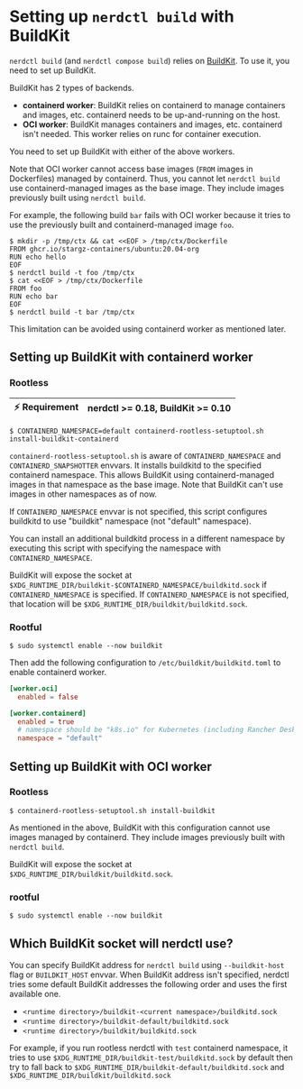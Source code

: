 # Setting up `nerdctl build` with BuildKit

`nerdctl build` (and `nerdctl compose build`) relies on [BuildKit](https://github.com/moby/buildkit).
To use it, you need to set up BuildKit.

BuildKit has 2 types of backends.

- **containerd worker**: BuildKit relies on containerd to manage containers and images, etc. containerd needs to be up-and-running on the host.
- **OCI worker**: BuildKit manages containers and images, etc. containerd isn't needed. This worker relies on runc for container execution.

You need to set up BuildKit with either of the above workers.

Note that OCI worker cannot access base images (`FROM` images in Dockerfiles) managed by containerd.
Thus, you cannot let `nerdctl build` use containerd-managed images as the base image.
They include images previously built using `nerdctl build`.

For example, the following build `bar` fails with OCI worker because it tries to use the previously built and containerd-managed image `foo`.

```console
$ mkdir -p /tmp/ctx && cat <<EOF > /tmp/ctx/Dockerfile
FROM ghcr.io/stargz-containers/ubuntu:20.04-org
RUN echo hello
EOF
$ nerdctl build -t foo /tmp/ctx
$ cat <<EOF > /tmp/ctx/Dockerfile
FROM foo
RUN echo bar
EOF
$ nerdctl build -t bar /tmp/ctx
```

This limitation can be avoided using containerd worker as mentioned later.

## Setting up BuildKit with containerd worker

### Rootless

| :zap: Requirement | nerdctl >= 0.18, BuildKit >= 0.10 |
|-------------------|-----------------------------------|

```
$ CONTAINERD_NAMESPACE=default containerd-rootless-setuptool.sh install-buildkit-containerd
```

`containerd-rootless-setuptool.sh` is aware of `CONTAINERD_NAMESPACE` and `CONTAINERD_SNAPSHOTTER` envvars.
It installs buildkitd to the specified containerd namespace.
This allows BuildKit using containerd-managed images in that namespace as the base image.
Note that BuildKit can't use images in other namespaces as of now.

If `CONTAINERD_NAMESPACE` envvar is not specified, this script configures buildkitd to use "buildkit" namespace (not "default" namespace).

You can install an additional buildkitd process in a different namespace by executing this script with specifying the namespace with `CONTAINERD_NAMESPACE`.

BuildKit will expose the socket at `$XDG_RUNTIME_DIR/buildkit-$CONTAINERD_NAMESPACE/buildkitd.sock` if `CONTAINERD_NAMESPACE` is specified.
If `CONTAINERD_NAMESPACE` is not specified, that location will be `$XDG_RUNTIME_DIR/buildkit/buildkitd.sock`.

### Rootful

```
$ sudo systemctl enable --now buildkit
```

Then add the following configuration to `/etc/buildkit/buildkitd.toml` to enable containerd worker.

```toml
[worker.oci]
  enabled = false

[worker.containerd]
  enabled = true
  # namespace should be "k8s.io" for Kubernetes (including Rancher Desktop)
  namespace = "default"
```

## Setting up BuildKit with OCI worker

### Rootless

```
$ containerd-rootless-setuptool.sh install-buildkit
```

As mentioned in the above, BuildKit with this configuration cannot use images managed by containerd.
They include images previously built with `nerdctl build`.

BuildKit will expose the socket at `$XDG_RUNTIME_DIR/buildkit/buildkitd.sock`.

### rootful

```
$ sudo systemctl enable --now buildkit
```

## Which BuildKit socket will nerdctl use?

You can specify BuildKit address for `nerdctl build` using `--buildkit-host` flag or `BUILDKIT_HOST` envvar.
When BuildKit address isn't specified, nerdctl tries some default BuildKit addresses the following order and uses the first available one.

- `<runtime directory>/buildkit-<current namespace>/buildkitd.sock`
- `<runtime directory>/buildkit-default/buildkitd.sock`
- `<runtime directory>/buildkit/buildkitd.sock`

For example, if you run rootless nerdctl with `test` containerd namespace, it tries to use `$XDG_RUNTIME_DIR/buildkit-test/buildkitd.sock` by default then try to fall back to `$XDG_RUNTIME_DIR/buildkit-default/buildkitd.sock` and `$XDG_RUNTIME_DIR/buildkit/buildkitd.sock`
